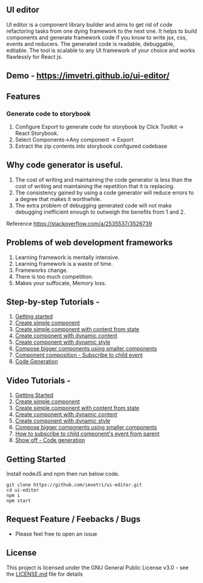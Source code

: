 ## UI editor

UI editor is a component library builder and aims to get rid of code refactoring tasks from one dying framework to the next one. It helps to build components and generate framework code if you know to write jsx, css, events and reducers. The generated code is readable, debuggable, editable. The tool is scalable to any UI framework of your choice and works flawlessly for React js. 

## Demo - https://imvetri.github.io/ui-editor/

## Features
### Generate code to storybook
1. Configure Export to generate code for storybook by Click Toolkit -> React Storybook.
2. Select Components->Any component -> Export
3. Extract the zip contents into storybook configured codebase

## Why code generator is useful.

1. The cost of writing and maintaining the code generator is less than the cost of writing and maintaining the repetition that it is replacing.
2. The consistency gained by using a code generator will reduce errors to a degree that makes it worthwhile.
3. The extra problem of debugging generated code will not make debugging inefficient enough to outweigh the benefits from 1 and 2.

Reference https://stackoverflow.com/a/2535537/3526739

## Problems of web development frameworks
1. Learning framework is mentally intensive.
2. Learning framework is a waste of time.
3. Frameworks change.
4. There is too much competition. 
5. Makes your suffocate, Memory loss.


## Step-by-step Tutorials - 
1. [Getting started](https://github.com/imvetri/ui-editor/wiki/Getting-Started)
2. [Create simple component](https://github.com/imvetri/ui-editor/wiki/Create-a-simple-component)
3. [Create simple component with content from state](https://github.com/imvetri/ui-editor/wiki/Create-simple-component-with-content-from-state)
4. [Create component with dynamic content](https://github.com/imvetri/ui-editor/wiki/Create-component-with-dynamic-content)
5. [Create component with dynamic style](https://github.com/imvetri/ui-editor/wiki/Create-component-with-dynamic-style)
6. [Compose bigger components using smaller components](https://github.com/imvetri/ui-editor/wiki/Compose-bigger-components-using-smaller-components)
7. [Component composition - Subscribe to child event](https://github.com/imvetri/ui-editor/wiki/Component-composition---Subscribe-to-child-components)
8. [Code Generation](https://github.com/imvetri/ui-editor/wiki/Code-generation-to-ReactJS)

## Video Tutorials - 
1. [Getting Started](https://vimeo.com/386239335)
2. [Create simple component](https://vimeo.com/386239365)
3. [Create simple component with content from state](https://vimeo.com/386239387)
4. [Create component with dynamic content](https://vimeo.com/386239417)
5. [Create component with dynamic style](https://vimeo.com/386239443)
6. [Compose bigger components using smaller components](https://vimeo.com/386239481)
7. [How to subscribe to child component's event from parent](https://vimeo.com/386239513)
8. [Show off - Code generation](https://vimeo.com/386239546)

## Getting Started
Install nodeJS and npm then run below code.

```
git clone https://github.com/imvetri/ui-editor.git
cd ui-editor
npm i
npm start

```

## Request Feature / Feebacks / Bugs

 * Please feel free to open an issue



## License

This project is licensed under the GNU General Public License v3.0 - see the [LICENSE.md](LICENSE.md) file for details
